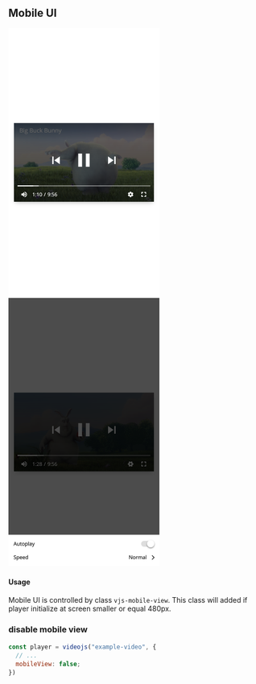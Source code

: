 ## Mobile UI

<img src="../screenshot/mobileui.control.png" width="300px">
<img src="../screenshot/mobileui.setting.png" width="300px">

#### Usage

Mobile UI is controlled by class `vjs-mobile-view`.
This class will added if player initialize at screen smaller or equal 480px.

### disable mobile view

```js
const player = videojs("example-video", {
  // ...
  mobileView: false;
})
```
